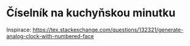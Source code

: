 # Číselník na kuchyňskou minutku

Inspirace: https://tex.stackexchange.com/questions/132321/generate-analog-clock-with-numbered-face
